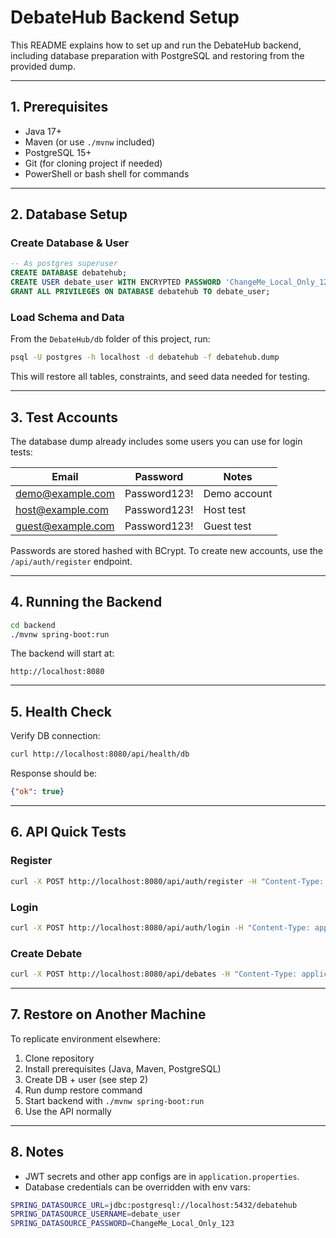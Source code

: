 # DebateHub Backend Setup

This README explains how to set up and run the DebateHub backend, including database preparation with PostgreSQL and restoring from the provided dump.

---

## 1. Prerequisites

- Java 17+
- Maven (or use `./mvnw` included)
- PostgreSQL 15+
- Git (for cloning project if needed)
- PowerShell or bash shell for commands

---

## 2. Database Setup

### Create Database & User

```sql
-- As postgres superuser
CREATE DATABASE debatehub;
CREATE USER debate_user WITH ENCRYPTED PASSWORD 'ChangeMe_Local_Only_123';
GRANT ALL PRIVILEGES ON DATABASE debatehub TO debate_user;
```

### Load Schema and Data

From the `DebateHub/db` folder of this project, run:

```bash
psql -U postgres -h localhost -d debatehub -f debatehub.dump
```

This will restore all tables, constraints, and seed data needed for testing.

---

## 3. Test Accounts

The database dump already includes some users you can use for login tests:

| Email              | Password     | Notes       |
|--------------------|-------------|-------------|
| demo@example.com   | Password123! | Demo account |
| host@example.com   | Password123! | Host test    |
| guest@example.com  | Password123! | Guest test   |

Passwords are stored hashed with BCrypt. To create new accounts, use the `/api/auth/register` endpoint.

---

## 4. Running the Backend

```bash
cd backend
./mvnw spring-boot:run
```

The backend will start at:

```
http://localhost:8080
```

---

## 5. Health Check

Verify DB connection:

```bash
curl http://localhost:8080/api/health/db
```

Response should be:

```json
{"ok": true}
```

---

## 6. API Quick Tests

### Register

```bash
curl -X POST http://localhost:8080/api/auth/register -H "Content-Type: application/json"   -d '{"email":"test@example.com","displayName":"Tester","password":"Password123!"}'
```

### Login

```bash
curl -X POST http://localhost:8080/api/auth/login -H "Content-Type: application/json"   -d '{"email":"test@example.com","password":"Password123!"}'
```

### Create Debate

```bash
curl -X POST http://localhost:8080/api/debates -H "Content-Type: application/json"   -H "Authorization: Bearer <token>"   -d '{"title":"My Debate","description":"Testing","inviteOnly":false}'
```

---

## 7. Restore on Another Machine

To replicate environment elsewhere:

1. Clone repository
2. Install prerequisites (Java, Maven, PostgreSQL)
3. Create DB + user (see step 2)
4. Run dump restore command
5. Start backend with `./mvnw spring-boot:run`
6. Use the API normally

---

## 8. Notes

- JWT secrets and other app configs are in `application.properties`.
- Database credentials can be overridden with env vars:

```bash
SPRING_DATASOURCE_URL=jdbc:postgresql://localhost:5432/debatehub
SPRING_DATASOURCE_USERNAME=debate_user
SPRING_DATASOURCE_PASSWORD=ChangeMe_Local_Only_123
```

